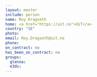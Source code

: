 ```yaml
---
layout: master
include: person
name: Roy Dragseth
home: <a href="https://uit.no">UiT</a>
country: "SE"
photo:
email: Roy.Dragseth@uit.no
phone:
on_contract: no
has_been_on_contract: no
groups:
  glenna:
  e3ds:
---
```


